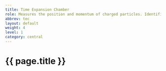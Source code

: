 ```yaml
---
title: Time Expansion Chamber
role: Measures the position and momentum of charged particles. Identifies particles.
abbrev: tec
layout: default
weight: 4
level: 1
category: central
---
```

# {{ page.title }}
